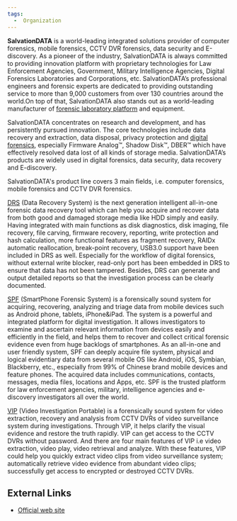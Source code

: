 ```yaml
---
tags:
  -  Organization  
---
```

**SalvationDATA** is a world-leading integrated solutions provider of
computer forensics, mobile forensics, CCTV DVR forensics, data security
and E-discovery. As a pioneer of the industry, SalvationDATA is always
committed to providing innovation platform with proprietary technologies
for Law Enforcement Agencies, Government, Military Intelligence
Agencies, Digital Forensics Laboratories and Corporations, etc.
SalvationDATA’s professional engineers and forensic experts are
dedicated to providing outstanding service to more than 9,000 customers
from over 130 countries around the world.On top of that, SalvationDATA
also stands out as a world-leading manufacturer of [forensic laboratory
platform](http://www.salvationdata.com/lab.html) and equipment.

SalvationDATA concentrates on research and development, and has
persistently pursued innovation. The core technologies include data
recovery and extraction, data disposal, privacy protection and [digital
forensics](http://www.salvationdata.com/technology.html), especially
Firmware Analog™, Shadow Disk™, DBER™ which have effectively resolved
data lost of all kinds of storage media. SalvationDATA’s products are
widely used in digital forensics, data security, data recovery and
E-discovery.

SalvationDATA's product line covers 3 main fields, i.e. computer
forensics, mobile forensics and CCTV DVR forensics.

[DRS](http://www.salvationdata.com/DRS.html) (Data Recovery System) is
the next generation intelligent all-in-one forensic data recovery tool
which can help you acquire and recover data from both good and damaged
storage media like HDD simply and easily. Having integrated with main
functions as disk diagnostics, disk imaging, file recovery, file
carving, firmware recovery, reporting, write protection and hash
calculation, more functional features as fragment recovery, RAIDx
automatic reallocation, break-point recovery, USB3.0 support have been
included in DRS as well. Especially for the workflow of digital
forensics, without external write blocker, read-only port has been
embedded in DRS to ensure that data has not been tampered. Besides, DRS
can generate and output detailed reports so that the investigation
process can be clearly documented.

[SPF](http://www.salvationdata.com/SPF.html) (SmartPhone Forensic
System) is a forensically sound system for acquiring, recovering,
analyzing and triage data from mobile devices such as Android phone,
tablets, iPhone&iPad. The system is a powerful and integrated platform
for digital investigation. It allows investigators to examine and
ascertain relevant information from devices easily and efficiently in
the field, and helps them to recover and collect critical forensic
evidence even from huge backlogs of smartphones. As an all-in-one and
user friendly system, SPF can deeply acquire file system, physical and
logical evidentiary data from several mobile OS like Android, iOS,
Symbian, Blackberry, etc., especially from 99% of Chinese brand mobile
devices and feature phones. The acquired data includes communications,
contacts, messages, media files, locations and Apps, etc. SPF is the
trusted platform for law enforcement agencies, military, intelligence
agencies and e-discovery investigators all over the world.

[VIP](http://www.salvationdata.com/VIP.html) (Video Investigation
Portable) is a forensically sound system for video extraction, recovery
and analysis from CCTV DVRs of video surveillance system during
investigations. Through VIP, it helps clarify the visual evidence and
restore the truth rapidly. VIP can get access to the CCTV DVRs without
password. And there are four main features of VIP i.e video extraction,
video play, video retrieval and analyze. With these features, VIP could
help you quickly extract video clips from video surveillance system;
automatically retrieve video evidence from abundant video clips;
successfully get access to encrypted or destroyed CCTV DVRs.

## External Links

- [Official web site](http://www.salvationdata.com/)

